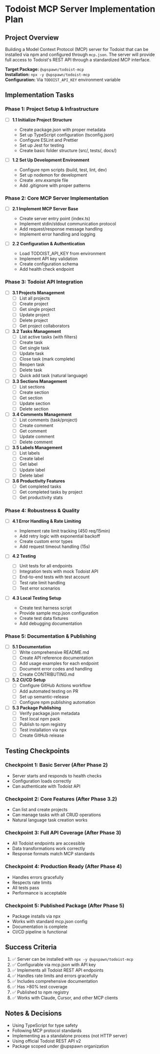 # Todoist MCP Server Implementation Plan

## Project Overview
Building a Model Context Protocol (MCP) server for Todoist that can be installed via npm and configured through `mcp.json`. The server will provide full access to Todoist's REST API through a standardized MCP interface.

**Target Package:** `@upspawn/todoist-mcp`  
**Installation:** `npx -y @upspawn/todoist-mcp`  
**Configuration:** Via `TODOIST_API_KEY` environment variable

## Implementation Tasks

### Phase 1: Project Setup & Infrastructure
- [ ] **1.1 Initialize Project Structure**
  - Create package.json with proper metadata
  - Set up TypeScript configuration (tsconfig.json)
  - Configure ESLint and Prettier
  - Set up Jest for testing
  - Create basic folder structure (src/, tests/, docs/)
  
- [ ] **1.2 Set Up Development Environment**
  - Configure npm scripts (build, test, lint, dev)
  - Set up nodemon for development
  - Create .env.example file
  - Add .gitignore with proper patterns

### Phase 2: Core MCP Server Implementation
- [ ] **2.1 Implement MCP Server Base**
  - Create server entry point (index.ts)
  - Implement stdin/stdout communication protocol
  - Add request/response message handling
  - Implement error handling and logging
  
- [ ] **2.2 Configuration & Authentication**
  - Load TODOIST_API_KEY from environment
  - Implement API key validation
  - Create configuration schema
  - Add health check endpoint

### Phase 3: Todoist API Integration
- [ ] **3.1 Projects Management**
  - [ ] List all projects
  - [ ] Create project
  - [ ] Get single project
  - [ ] Update project
  - [ ] Delete project
  - [ ] Get project collaborators
  
- [ ] **3.2 Tasks Management**
  - [ ] List active tasks (with filters)
  - [ ] Create task
  - [ ] Get single task
  - [ ] Update task
  - [ ] Close task (mark complete)
  - [ ] Reopen task
  - [ ] Delete task
  - [ ] Quick add task (natural language)
  
- [ ] **3.3 Sections Management**
  - [ ] List sections
  - [ ] Create section
  - [ ] Get section
  - [ ] Update section
  - [ ] Delete section
  
- [ ] **3.4 Comments Management**
  - [ ] List comments (task/project)
  - [ ] Create comment
  - [ ] Get comment
  - [ ] Update comment
  - [ ] Delete comment
  
- [ ] **3.5 Labels Management**
  - [ ] List labels
  - [ ] Create label
  - [ ] Get label
  - [ ] Update label
  - [ ] Delete label
  
- [ ] **3.6 Productivity Features**
  - [ ] Get completed tasks
  - [ ] Get completed tasks by project
  - [ ] Get productivity stats

### Phase 4: Robustness & Quality
- [ ] **4.1 Error Handling & Rate Limiting**
  - Implement rate limit tracking (450 req/15min)
  - Add retry logic with exponential backoff
  - Create custom error types
  - Add request timeout handling (15s)
  
- [ ] **4.2 Testing**
  - [ ] Unit tests for all endpoints
  - [ ] Integration tests with mock Todoist API
  - [ ] End-to-end tests with test account
  - [ ] Test rate limit handling
  - [ ] Test error scenarios
  
- [ ] **4.3 Local Testing Setup**
  - Create test harness script
  - Provide sample mcp.json configuration
  - Create test data fixtures
  - Add debugging documentation

### Phase 5: Documentation & Publishing
- [ ] **5.1 Documentation**
  - [ ] Write comprehensive README.md
  - [ ] Create API reference documentation
  - [ ] Add usage examples for each endpoint
  - [ ] Document error codes and handling
  - [ ] Create CONTRIBUTING.md
  
- [ ] **5.2 CI/CD Setup**
  - [ ] Configure GitHub Actions workflow
  - [ ] Add automated testing on PR
  - [ ] Set up semantic-release
  - [ ] Configure npm publishing automation
  
- [ ] **5.3 Package Publishing**
  - [ ] Verify package.json metadata
  - [ ] Test local npm pack
  - [ ] Publish to npm registry
  - [ ] Test installation via npx
  - [ ] Create GitHub release

## Testing Checkpoints

### Checkpoint 1: Basic Server (After Phase 2)
- Server starts and responds to health checks
- Configuration loads correctly
- Can authenticate with Todoist API

### Checkpoint 2: Core Features (After Phase 3.2)
- Can list and create projects
- Can manage tasks with all CRUD operations
- Natural language task creation works

### Checkpoint 3: Full API Coverage (After Phase 3)
- All Todoist endpoints are accessible
- Data transformations work correctly
- Response formats match MCP standards

### Checkpoint 4: Production Ready (After Phase 4)
- Handles errors gracefully
- Respects rate limits
- All tests pass
- Performance is acceptable

### Checkpoint 5: Published Package (After Phase 5)
- Package installs via npx
- Works with standard mcp.json config
- Documentation is complete
- CI/CD pipeline is functional

## Success Criteria
1. ✅ Server can be installed with `npx -y @upspawn/todoist-mcp`
2. ✅ Configurable via mcp.json with API key
3. ✅ Implements all Todoist REST API endpoints
4. ✅ Handles rate limits and errors gracefully
5. ✅ Includes comprehensive documentation
6. ✅ Has >80% test coverage
7. ✅ Published to npm registry
8. ✅ Works with Claude, Cursor, and other MCP clients

## Notes & Decisions
- Using TypeScript for type safety
- Following MCP protocol standards
- Implementing as a standalone process (not HTTP server)
- Using official Todoist REST API v2
- Package scoped under @upspawn organization